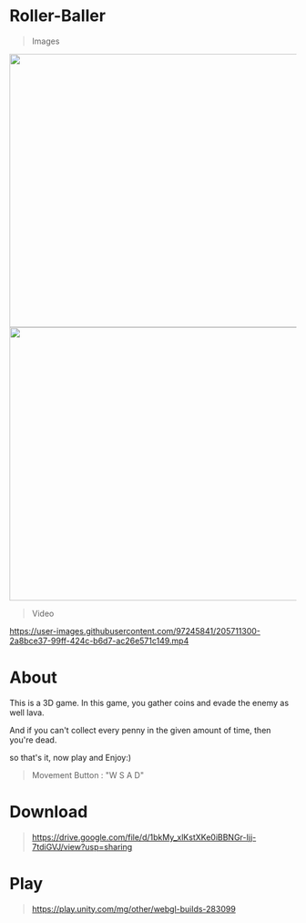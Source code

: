 # Roller-Baller

> Images
<img src="https://user-images.githubusercontent.com/97245841/205711844-06a2aa2b-c486-480d-b0e3-3d92a0b42900.jpg" width="720" height="480" />
<img src="https://user-images.githubusercontent.com/97245841/205712175-1ba9b1bf-9c45-4c92-996d-27f8338308d7.jpg" width="720" height="480" />


> Video

https://user-images.githubusercontent.com/97245841/205711300-2a8bce37-99ff-424c-b6d7-ac26e571c149.mp4

# About
This is a 3D game. In this game, you gather coins and evade the enemy as well lava. 

And if you can't collect every penny in the given amount of time, then you're dead. 

so that's it, now play and Enjoy:)

> Movement 
Button : "W S A D"

# Download

> https://drive.google.com/file/d/1bkMy_xlKstXKe0iBBNGr-Ijj-7tdiGVJ/view?usp=sharing

# Play

>https://play.unity.com/mg/other/webgl-builds-283099
